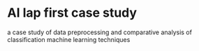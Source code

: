 # AI lap first case study
 a case study of data preprocessing and comparative analysis of classification machine learning techniques

